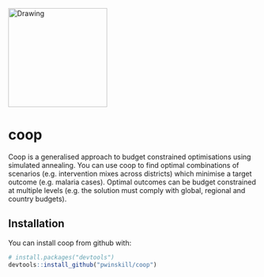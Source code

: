 
<!-- README.md is generated from README.Rmd. Please edit that file -->
<img src="https://github.com/pwinskill/coop/blob/master/coop_logo.jpg" alt="Drawing" align="centre" style="width: 200px; border: 0;"/>

coop
====

Coop is a generalised approach to budget constrained optimisations using simulated annealing. You can use coop to find optimal combinations of scenarios (e.g. intervention mixes across districts) which minimise a target outcome (e.g. malaria cases). Optimal outcomes can be budget constrained at multiple levels (e.g. the solution must comply with global, regional and country budgets).

Installation
------------

You can install coop from github with:

``` r
# install.packages("devtools")
devtools::install_github("pwinskill/coop")
```
